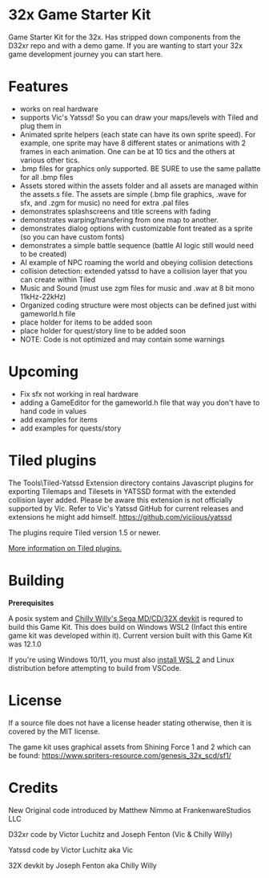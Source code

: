 # 32x Game Starter Kit
Game Starter Kit for the 32x.  Has stripped down components from the D32xr repo and with a demo game.  If you are wanting to start your 32x game development journey you can start here.





Features
============
- works on real hardware
- supports Vic's Yatssd!  So you can draw your maps/levels with Tiled and plug them in
- Animated sprite helpers (each state can have its own sprite speed).  For example, one sprite may have 8 different states or animations with 2 frames in each animation.  One can be at 10 tics and the others at various other tics.
- .bmp files for graphics only supported.  BE SURE to use the same pallatte for all .bmp files
- Assets stored within the assets folder and all assets are managed within the assets.s file.  The assets are simple (.bmp file graphics, .wave for sfx, and .zgm for music) no need for extra .pal files
- demonstrates splashscreens and title screens with fading
- demonstrates warping/transfering from one map to another.
- demonstrates dialog options with customizable font treated as a sprite (so you can have custom fonts)
- demonstrates a simple battle sequence (battle AI logic still would need to be created)
- AI example of NPC roaming the world and obeying collision detections
- collision detection: extended yatssd to have a collision layer that you can create within Tiled
- Music and Sound (must use zgm files for music and .wav at 8 bit mono 11kHz-22kHz)
- Organized coding structure were most objects can be defined just withi gameworld.h file
- place holder for items to be added soon
- place holder for quest/story line to be added soon 
- NOTE: Code is not optimized and may contain some warnings

Upcoming
============
- Fix sfx not working in real hardware
- adding a GameEditor for the gameworld.h file that way you don't have to hand code in values
- add examples for items
- add examples for quests/story

Tiled plugins
============

The Tools\Tiled-Yatssd Extension directory contains Javascript plugins for exporting Tilemaps and Tilesets in YATSSD format with the extended collision layer added.  Please be aware this extension is not officially supported by Vic.  Refer to Vic's Yatssd GitHub for current releases and extensions he might add himself.  https://github.com/viciious/yatssd

The plugins require Tiled version 1.5 or newer.

[More information on Tiled plugins.](https://doc.mapeditor.org/en/stable/reference/scripting/)

Building
============

**Prerequisites**

A posix system and [Chilly Willy's Sega MD/CD/32X devkit](https://github.com/viciious/32XDK/releases) is requred to build this Game Kit.  This does build on Windows WSL2 (Infact this entire game kit was developed within it).  Current version built with this Game Kit was 12.1.0


If you're using Windows 10/11, you must also [install WSL 2](https://docs.docker.com/desktop/windows/wsl/) and Linux distribution before attempting to build from VSCode.


License
============
If a source file does not have a license header stating otherwise, then it is covered by the MIT license.

The game kit uses graphical assets from Shining Force 1 and 2 which can be found: https://www.spriters-resource.com/genesis_32x_scd/sf1/

Credits
============

New Original code introduced by Matthew Nimmo at FrankenwareStudios LLC

D32xr code by Victor Luchitz and Joseph Fenton (Vic & Chilly Willy)

Yatssd code by Victor Luchitz aka Vic

32X devkit by Joseph Fenton aka Chilly Willy
